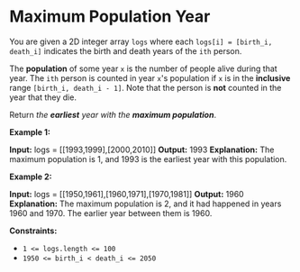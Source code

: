 # Maximum Population Year

You are given a 2D integer array `logs` where each `logs[i] = [birth_i, death_i]` indicates the birth and death years of the `ith` person.

The **population** of some year `x` is the number of people alive during that year. The `ith` person is counted in year `x`'s population if `x` is in the **inclusive** range `[birth_i, death_i - 1]`. Note that the person is **not** counted in the year that they die.

Return _the **earliest** year with the **maximum population**_.

**Example 1:**

**Input:** logs = \[\[1993,1999\],\[2000,2010\]\]
**Output:** 1993
**Explanation:** The maximum population is 1, and 1993 is the earliest year with this population.

**Example 2:**

**Input:** logs = \[\[1950,1961\],\[1960,1971\],\[1970,1981\]\]
**Output:** 1960
**Explanation:**
The maximum population is 2, and it had happened in years 1960 and 1970.
The earlier year between them is 1960.

**Constraints:**

* `1 <= logs.length <= 100`
* `1950 <= birth_i < death_i <= 2050`
